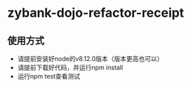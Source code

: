 # zybank-dojo-refactor-receipt

## 使用方式

- 请提前安装好node的v8.12.0版本（版本更高也可以）
- 请提前下载好代码，并运行npm install
- 运行npm test查看测试
